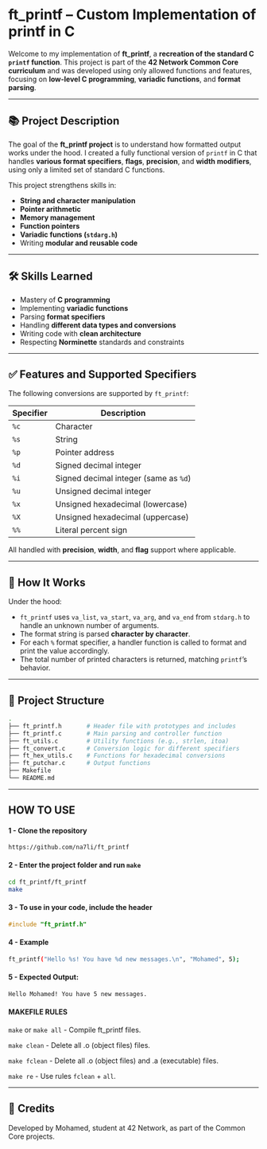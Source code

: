 # ft_printf – Custom Implementation of printf in C

Welcome to my implementation of **ft_printf**, a **recreation of the standard C `printf` function**. This project is part of the **42 Network Common Core curriculum** and was developed using only allowed functions and features, focusing on **low-level C programming**, **variadic functions**, and **format parsing**.

---

## 📚 Project Description

The goal of the **ft_printf project** is to understand how formatted output works under the hood. I created a fully functional version of `printf` in C that handles **various format specifiers**, **flags**, **precision**, and **width modifiers**, using only a limited set of standard C functions.

This project strengthens skills in:
- **String and character manipulation**
- **Pointer arithmetic**
- **Memory management**
- **Function pointers**
- **Variadic functions (`stdarg.h`)**
- Writing **modular and reusable code**

---

## 🛠️ Skills Learned

- Mastery of **C programming**
- Implementing **variadic functions**
- Parsing **format specifiers**
- Handling **different data types and conversions**
- Writing code with **clean architecture**
- Respecting **Norminette** standards and constraints

---

## ✅ Features and Supported Specifiers

The following conversions are supported by `ft_printf`:

| Specifier | Description                            |
|-----------|----------------------------------------|
| `%c`      | Character                              |
| `%s`      | String                                 |
| `%p`      | Pointer address                        |
| `%d`      | Signed decimal integer                 |
| `%i`      | Signed decimal integer (same as `%d`)  |
| `%u`      | Unsigned decimal integer               |
| `%x`      | Unsigned hexadecimal (lowercase)       |
| `%X`      | Unsigned hexadecimal (uppercase)       |
| `%%`      | Literal percent sign                   |

All handled with **precision**, **width**, and **flag** support where applicable.

---

## 🔧 How It Works

Under the hood:
- `ft_printf` uses `va_list`, `va_start`, `va_arg`, and `va_end` from `stdarg.h` to handle an unknown number of arguments.
- The format string is parsed **character by character**.
- For each `%` format specifier, a handler function is called to format and print the value accordingly.
- The total number of printed characters is returned, matching `printf`’s behavior.

---

## 🧩 Project Structure

```bash
.
├── ft_printf.h       # Header file with prototypes and includes
├── ft_printf.c       # Main parsing and controller function
├── ft_utils.c        # Utility functions (e.g., strlen, itoa)
├── ft_convert.c      # Conversion logic for different specifiers
├── ft_hex_utils.c    # Functions for hexadecimal conversions
├── ft_putchar.c      # Output functions
├── Makefile
└── README.md
```

---

## HOW TO USE
#### 1 - Clone the repository
```git
https://github.com/na7li/ft_printf
```

#### 2 - Enter the project folder and run `make`
```bash
cd ft_printf/ft_printf
make
```

#### 3 - To use in your code, include the header
```c
#include "ft_printf.h"
```

#### 4 - Example
```bash
ft_printf("Hello %s! You have %d new messages.\n", "Mohamed", 5);
```

#### 5 - Expected Output:
```bash
Hello Mohamed! You have 5 new messages.
```

#### MAKEFILE RULES

`make` or `make all` - Compile ft_printf files.

`make clean` - Delete all .o (object files) files.

`make fclean` - Delete all .o (object files) and .a (executable) files.

`make re` - Use rules `fclean` + `all`.

---
## 🤝 Credits
Developed by Mohamed, student at 42 Network, as part of the Common Core projects.
